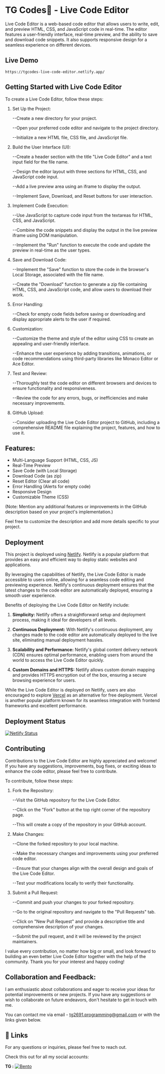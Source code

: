 
# TG Codes💛 - Live Code Editor

Live Code Editor is a web-based code editor that allows users to write, edit, and preview HTML, CSS, and JavaScript code in real-time. The editor features a user-friendly interface, real-time preview, and the ability to save and download code snippets. It also supports responsive design for a seamless experience on different devices.
## Live Demo

    https://tgcodes-live-code-editor.netlify.app/
## Getting Started with Live Code Editor

To create a Live Code Editor, follow these steps:

1. Set Up the Project:

    
    --Create a new directory for your project.
    
    --Open your preferred code editor and navigate to the project directory.
    
    --Initialize a new HTML file, CSS file, and JavaScript file.

2. Build the User Interface (UI):

    
    --Create a header section with the title "Live Code Editor" and a text input field for the file name.
    
    --Design the editor layout with three sections for HTML, CSS, and JavaScript code input.
    
    --Add a live preview area using an iframe to display the output.
    
    --Implement Save, Download, and Reset buttons for user interaction.

3. Implement Code Execution:

    
    --Use JavaScript to capture code input from the textareas for HTML, CSS, and JavaScript.
    
    --Combine the code snippets and display the output in the live preview iframe using DOM manipulation.
    
    --Implement the "Run" function to execute the code and update the preview in real-time as the user types.

4. Save and Download Code:

    
    --Implement the "Save" function to store the code in the browser's Local Storage, associated with the file name.
    
    --Create the "Download" function to generate a zip file containing HTML, CSS, and JavaScript code, and allow users to download their work.

5. Error Handling:

    
    --Check for empty code fields before saving or downloading and display appropriate alerts to the user if required.

6. Customization:

    
    --Customize the theme and style of the editor using CSS to create an appealing and user-friendly interface.
    
    --Enhance the user experience by adding transitions, animations, or code recommendations using third-party libraries like Monaco Editor or Ace Editor.

7. Test and Review:

    
    --Thoroughly test the code editor on different browsers and devices to ensure functionality and responsiveness.
    
    --Review the code for any errors, bugs, or inefficiencies and make necessary improvements.

8. GitHub Upload:

    
    --Consider uploading the Live Code Editor project to GitHub, including a comprehensive README file explaining the project, features, and how to use it.

## Features:

- Multi-Language Support (HTML, CSS, JS)
- Real-Time Preview
- Save Code (with Local Storage)
- Download Code (as zip)
- Reset Editor (Clear all code)
- Error Handling (Alerts for empty code)
- Responsive Design
- Customizable Theme (CSS)

(Note: Mention any additional features or improvements in the GitHub description based on your project's implementation.)

Feel free to customize the description and add more details specific to your project. 



## Deployment

This project is deployed using [Netlify](https://www.netlify.com/). Netlify is a popular platform that provides an easy and efficient way to deploy static websites and applications.

By leveraging the capabilities of Netlify, the Live Code Editor is made accessible to users online, allowing for a seamless code editing and previewing experience. Netlify's continuous deployment ensures that the latest changes to the code editor are automatically deployed, ensuring a smooth user experience.

Benefits of deploying the Live Code Editor on Netlify include:

1. **Simplicity:** Netlify offers a straightforward setup and deployment process, making it ideal for developers of all levels.

2. **Continuous Deployment:** With Netlify's continuous deployment, any changes made to the code editor are automatically deployed to the live site, eliminating manual deployment hassles.

3. **Scalability and Performance:** Netlify's global content delivery network (CDN) ensures optimal performance, enabling users from around the world to access the Live Code Editor quickly.

4. **Custom Domains and HTTPS:** Netlify allows custom domain mapping and provides HTTPS encryption out of the box, ensuring a secure browsing experience for users.

While the Live Code Editor is deployed on Netlify, users are also encouraged to explore [Vercel](https://vercel.com/) as an alternative for free deployment. Vercel is another popular platform known for its seamless integration with frontend frameworks and excellent performance.


## Deployment Status

[![Netlify Status](https://api.netlify.com/api/v1/badges/0781626e-c5f6-41a6-bb11-e9abb1e25304/deploy-status)](https://app.netlify.com/sites/tgcodes-live-code-editor/deploys)
## Contributing

Contributions to the Live Code Editor are highly appreciated and welcome! If you have any suggestions, improvements, bug fixes, or exciting ideas to enhance the code editor, please feel free to contribute.

To contribute, follow these steps:

1. Fork the Repository:


    --Visit the GitHub repository for the Live Code Editor.

    --Click on the "Fork" button at the top right corner of the repository page.

    --This will create a copy of the repository in your GitHub account.

2. Make Changes:


    --Clone the forked repository to your local machine.

    --Make the necessary changes and improvements using your preferred code editor.

    --Ensure that your changes align with the overall design and goals of the Live Code Editor.

    --Test your modifications locally to verify their functionality.

3. Submit a Pull Request:


    --Commit and push your changes to your forked repository.

    --Go to the original repository and navigate to the "Pull Requests" tab.

    --Click on "New Pull Request" and provide a descriptive title and comprehensive description of your changes.

    --Submit the pull request, and it will be reviewed by the project maintainers.

I value every contribution, no matter how big or small, and look forward to building an even better Live Code Editor together with the help of the community. Thank you for your interest and happy coding!

## Collaboration and Feedback:

I am enthusiastic about collaborations and eager to receive your ideas for potential improvements or new projects. If you have any suggestions or wish to collaborate on future endeavors, don't hesitate to get in touch with me.

You can contact me via email - tg2691.programming@gmail.com or with the links given below.



## 🔗 Links

For any questions or inquiries, please feel free to reach out. 

Check this out for all my social accounts:

**TG :** 
[![Bento](https://img.shields.io/badge/bento-blue?style=for-the-badge&logo=threads&logoColor=white)](https://bento.me/tg26)